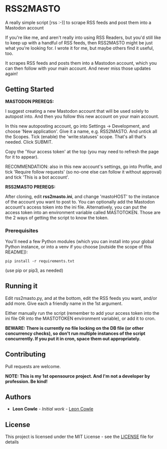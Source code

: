 # RSS2MASTO

A really simple script [rss :-)] to scrape RSS feeds and post them into a Mastodon account

If you're like me, and aren't really into using RSS Readers, but you'd still like to keep up with a handful of RSS feeds, then RSS2MASTO might be just what you're looking for. I wrote it for me, but maybe others find it useful, too.

It scrapes RSS feeds and posts them into a Mastodon account, which you can then follow with your main account. And never miss those updates again!

## Getting Started

**MASTODON PREREQS:**

I suggest creating a new Mastodon account that will be used solely to autopost into. And then you follow this new account on your main account.

In this new autoposting account, go into Settings -> Development, and choose 'New application'. Give it a name, e.g. RSS2MASTO. And untick all the Scopes. Tick (enable) the 'write:statuses' scope. That's all that's needed. Click SUBMIT.

Copy the 'Your access token' at the top (you may need to refresh the page for it to appear).

RECOMMENDATION: also in this new account's settings, go into Profile, and tick 'Require follow requests' (so no-one else can follow it without approval) and tick 'This is a bot account'.

**RSS2MASTO PREREQS:**

After cloning, edit **rss2masto.ini**, and change 'mastoHOST' to the instance of the account you want to post to.
You can optionally add the Mastodon account's access token into the ini file. Alternatively, you can put the access token into an environment variable called MASTOTOKEN. Those are the 2 ways of getting the script to know the token.

### Prerequisites

You'll need a few Python modules (which you can install into your global Python instance, or into a venv if you choose [outside the scope of this README]):

```
pip install -r requirements.txt
```

(use pip or pip3, as needed)

## Running it

Edit rss2masto.py, and at the bottom, edit the RSS feeds you want, and/or add more. Give each a friendly name in the 1st argument.

Either manually run the script (remember to add your access token into the ini file OR into the MASTOTOKEN environment variable), or add it to cron.

**BEWARE: There is currently no file locking on the DB file (or other concurrency checks), so don't run multiple instances of the script concurrently. If you put it in cron, space them out appropriately.**

## Contributing

Pull requests are welcome.

**NOTE: This is my 1st opensource project. And I'm not a developer by profession. Be kind!**

## Authors

* **Leon Cowle** - *Initial work* - [Leon Cowle](https://github.com/leoncowle)

## License

This project is licensed under the MIT License - see the [LICENSE](LICENSE) file for details

